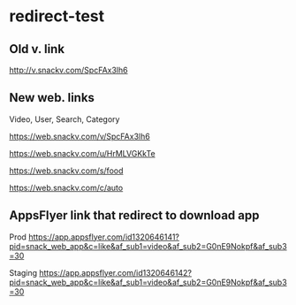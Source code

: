 # redirect-test

## Old v. link
http://v.snackv.com/SpcFAx3lh6

## New web. links
Video, User, Search, Category

https://web.snackv.com/v/SpcFAx3lh6

https://web.snackv.com/u/HrMLVGKkTe

https://web.snackv.com/s/food

https://web.snackv.com/c/auto

## AppsFlyer link that redirect to download app
Prod
https://app.appsflyer.com/id1320646141?pid=snack_web_app&c=like&af_sub1=video&af_sub2=G0nE9Nokpf&af_sub3=30

Staging
https://app.appsflyer.com/id1320646142?pid=snack_web_app&c=like&af_sub1=video&af_sub2=G0nE9Nokpf&af_sub3=30
